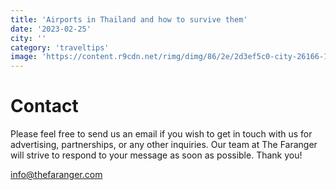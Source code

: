 ```yaml
---
title: 'Airports in Thailand and how to survive them'
date: '2023-02-25'
city: ''
category: 'traveltips'
image: 'https://content.r9cdn.net/rimg/dimg/86/2e/2d3ef5c0-city-26166-153e6c3d8ab.jpg?width=1200&height=630&xhint=1513&yhint=1022&crop=true'
---
```


# Contact

Please feel free to send us an email if you wish to get in touch with us for advertising, partnerships, or any other inquiries.
Our team at The Faranger will strive to respond to your message as soon as possible. Thank you!

info@thefaranger.com